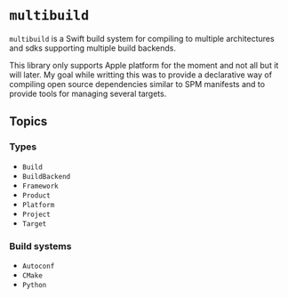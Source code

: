 # ``multibuild``

`multibuild` is a Swift build system for compiling to multiple architectures and sdks supporting multiple build backends.

This library only supports Apple platform for the moment and not all but it will later. My goal while writting this was to provide a declarative way of compiling open source dependencies similar to SPM manifests and to provide tools for managing several targets.

## Topics

### Types

- ``Build``
- ``BuildBackend``
- ``Framework``
- ``Product``
- ``Platform``
- ``Project``
- ``Target``

### Build systems

- ``Autoconf``
- ``CMake``
- ``Python``